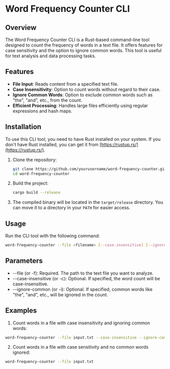 # Word Frequency Counter CLI

## Overview

The Word Frequency Counter CLI is a Rust-based command-line tool designed to count the frequency of words in a text file. It offers features for case sensitivity and the option to ignore common words. This tool is useful for text analysis and data processing tasks.

## Features

- **File Input**: Reads content from a specified text file.
- **Case Insensitivity**: Option to count words without regard to their case.
- **Ignore Common Words**: Option to exclude common words such as "the", "and", etc., from the count.
- **Efficient Processing**: Handles large files efficiently using regular expressions and hash maps.

## Installation

To use this CLI tool, you need to have Rust installed on your system. If you don't have Rust installed, you can get it from [https://rustup.rs/](https://rustup.rs/).

1. Clone the repository:

   ```bash
   git clone https://github.com/yourusername/word-frequency-counter.git
   cd word-frequency-counter
   ```

2. Build the project:

   ```bash
   cargo build --release
   ```

3. The compiled binary will be located in the `target/release` directory. You can move it to a directory in your `PATH` for easier access.

## Usage

Run the CLI tool with the following command:

```bash
word-frequency-counter --file <filename> [--case-insensitive] [--ignore-common]
```

## Parameters

- --file (or -f): Required. The path to the text file you want to analyze.
- --case-insensitive (or -c): Optional. If specified, the word count will be case-insensitive.
- --ignore-common (or -i): Optional. If specified, common words like "the", "and", etc., will be ignored in the count.

## Examples

1. Count words in a file with case insensitivity and ignoring common words:

```bash
word-frequency-counter --file input.txt --case-insensitive --ignore-common
```

2. Count words in a file with case sensitivity and no common words ignored:

```bash
word-frequency-counter --file input.txt
```
